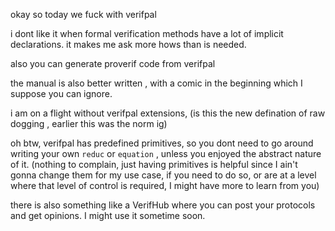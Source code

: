 okay so today we fuck with verifpal

i dont like it when formal verification methods have a lot of implicit declarations. it makes me ask more hows than is needed. 

also you can generate proverif code from verifpal 

the manual is also better written , with a comic in the beginning which I suppose you can ignore.  

i am on a flight without verifpal extensions, (is this the new defination of raw dogging , earlier this was the norm ig)

oh btw, verifpal has predefined primitives, so you dont need to go around writing your own `reduc` or `equation` , unless you enjoyed the abstract nature of it. (nothing to complain, just having primitives is helpful since I ain't gonna change them for my use case, if you need to do so, or are at a level where that level of control is required, I might have more to learn from you) 

there is also something like a VerifHub where you can post  your protocols and get opinions. I might use it sometime soon. 
